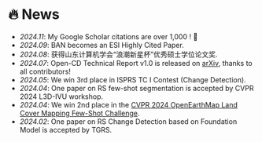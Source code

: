 # 🔥 News
- *2024.11*: My Google Scholar citations are over 1,000 ! 🎉
- *2024.09*: BAN becomes an ESI Highly Cited Paper.
- *2024.08*: 获得山东计算机学会“浪潮新星杯”优秀硕士学位论文奖.
- *2024.07*: Open-CD Technical Report v1.0 is released on [arXiv](https://arxiv.org/abs/2407.15317), thanks to all contributors!
- *2024.05*: We win 3rd place in  ISPRS TC I Contest (Change Detection).
- *2024.04*: One paper on RS few-shot segmentation is accepted by CVPR 2024 L3D-IVU workshop.
- *2024.04*: We win 2nd place in the [CVPR 2024 OpenEarthMap Land Cover Mapping Few-Shot Challenge](https://cliffbb.github.io/OEM-Fewshot-Challenge/).
- *2024.02*: One paper on RS Change Detection based on Foundation Model is accepted by TGRS.